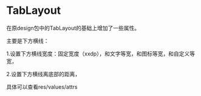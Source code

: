 # TabLayout
在原design包中的TabLayout的基础上增加了一些属性。

主要是下方横线：

1.设置下方横线宽度：固定宽度（xxdp），和文字等宽，和图标等宽，和自定义等宽，

2.设置下方横线离底部的距离，

具体可以查看res/values/attrs